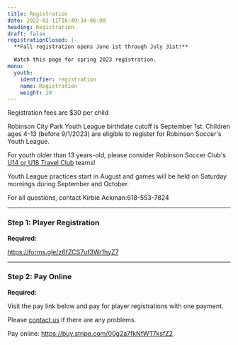 ```yaml
---
title: Registration
date: 2022-02-11T16:49:34-06:00
heading: Registration
draft: false
registrationClosed: |-
  **Fall registration opens June 1st through July 31st!**

  Watch this page for spring 2023 registration.
menu:
  youth:
    identifier: registration
    name: Registration
    weight: 20
---
```

Registration fees are $30 per child

Robinson City Park Youth League birthdate cutoff is September 1st.  Children ages 4-13 (before 9/1/2023) are eligible to register for Robinson Soccer's Youth League. 

For youth older than 13 years-old, please consider Robinson Soccer Club's [U14 or U18 Travel Club](/club/) teams!

Youth League practices start in August and games will be held on Saturday mornings during September and October.

For all questions, contact Kirbie Ackman:618-553-7824 

- - -

### Step 1: Player Registration

**Required:**

<https://forms.gle/z6fZCS7uf3Wr1hyZ7>

- - -

### Step 2: Pay Online

**Required:**

Visit the pay link below and pay for player registrations with one payment.

Please [contact us](/youth/contact/) if there are any problems.

Pay online: <https://buy.stripe.com/00g2a7fkNfWT7ksfZ2>